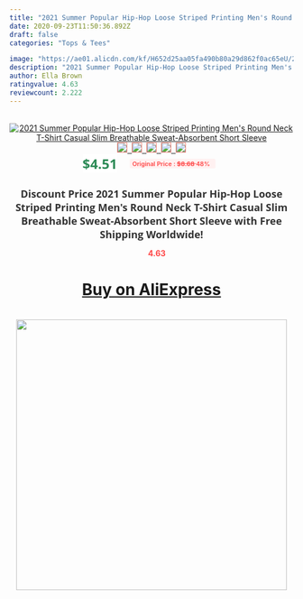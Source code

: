 ```yaml
---
title: "2021 Summer Popular Hip-Hop Loose Striped Printing Men's Round Neck T-Shirt Casual Slim Breathable Sweat-Absorbent Short Sleeve"
date: 2020-09-23T11:50:36.892Z
draft: false
categories: "Tops & Tees"

image: "https://ae01.alicdn.com/kf/H652d25aa05fa490b80a29d862f0ac65eU/2021-Summer-Popular-Hip-Hop-Loose-Striped-Printing-Men-s-Round-Neck-T-Shirt-Casual-Slim.jpg"
description: "2021 Summer Popular Hip-Hop Loose Striped Printing Men's Round Neck T-Shirt Casual Slim Breathable Sweat-Absorbent Short Sleeve"
author: Ella Brown
ratingvalue: 4.63
reviewcount: 2.222
---
```

<br>
<div style="text-align: center;">
<a href="https://s.click.aliexpress.com/e/_A6RZyp" target="_blank" rel="nofollow noopener noreferrer"><img alt="2021 Summer Popular Hip-Hop Loose Striped Printing Men's Round Neck T-Shirt Casual Slim Breathable Sweat-Absorbent Short Sleeve" class="magnifier-image" src="https://ae01.alicdn.com/kf/H652d25aa05fa490b80a29d862f0ac65eU/2021-Summer-Popular-Hip-Hop-Loose-Striped-Printing-Men-s-Round-Neck-T-Shirt-Casual-Slim.jpg_640x640.jpg">
<br>
<img style="border:1px solid salmon" src="https://ae01.alicdn.com/kf/H652d25aa05fa490b80a29d862f0ac65eU/2021-Summer-Popular-Hip-Hop-Loose-Striped-Printing-Men-s-Round-Neck-T-Shirt-Casual-Slim.jpg_120x120.jpg">&nbsp;&nbsp;<img style="border:1px solid salmon" src="https://ae01.alicdn.com/kf/H3b032519f5614b7296d67787109f38fbp/2021-Summer-Popular-Hip-Hop-Loose-Striped-Printing-Men-s-Round-Neck-T-Shirt-Casual-Slim.jpg_120x120.jpg">&nbsp;&nbsp;<img style="border:1px solid salmon" src="https://ae01.alicdn.com/kf/H68d165e4d06c41509481013cb4ab27b4r/2021-Summer-Popular-Hip-Hop-Loose-Striped-Printing-Men-s-Round-Neck-T-Shirt-Casual-Slim.jpg_120x120.jpg">&nbsp;&nbsp;<img style="border:1px solid salmon" src="https://ae01.alicdn.com/kf/Hc654efc9f4e84fc5ac2309e93494810ey/2021-Summer-Popular-Hip-Hop-Loose-Striped-Printing-Men-s-Round-Neck-T-Shirt-Casual-Slim.jpg_120x120.jpg">&nbsp;&nbsp;<img style="border:1px solid salmon" src="https://ae01.alicdn.com/kf/Hc93088064cc04bb2b66b12f678aaac73U/2021-Summer-Popular-Hip-Hop-Loose-Striped-Printing-Men-s-Round-Neck-T-Shirt-Casual-Slim.jpg_120x120.jpg"></a></div><br0>
<div style="text-align: center;"><span style="background-color: white; border: 0px; box-sizing: border-box; color: seagreen; display: inline-block; font-family: &quot;open sans&quot; , &quot;arial&quot; , &quot;helvetica&quot; , sans-serif , &quot;heiti&quot;; font-size: 24px; font-stretch: inherit; font-weight: 700; line-height: inherit; margin: 0px 10px 0px 0px; padding: 0px; vertical-align: middle;">$4.51 </span>
<span style="background: rgb(255 , 241 , 241); border-radius: 3px; border: 0px; box-sizing: border-box; color: #ff4747; display: inline-block; font-family: inherit; font-size: 12px; font-stretch: inherit; font-style: inherit; font-variant: inherit; font-weight: 600; line-height: inherit; margin: 0px; padding: 2px 5px; transform: scale(0.9); vertical-align: middle;">Original Price : <b style="text-decoration: line-through;">$8.68 </b> 48%&nbsp;&nbsp;</span></div>
<h1 style="color: #333333; display: inline-block; font-family: &quot;open sans&quot; , &quot;arial&quot; , &quot;helvetica&quot; , sans-serif , &quot;heiti&quot;; font-size: 18px; font-stretch: inherit; font-weight: 700; text-align: center;">Discount Price 2021 Summer Popular Hip-Hop Loose Striped Printing Men's Round Neck T-Shirt Casual Slim Breathable Sweat-Absorbent Short Sleeve with Free Shipping Worldwide!</h1>
<div style="color: #ff4747; text-align: center;">
<img src="https://4.bp.blogspot.com/-M0ZcTcb-5uY/XleCXlxnR4I/AAAAAAAAAEc/OrjgMkXV1oMQFaCRZj5HQwOCBcu3w1FegCPcBGAYYCw/s1600/star.png" style="height: 15px;">&nbsp;<b>4.63</b></div>
<div class="button_cont" align="center"><a class="buynow_a" href="https://s.click.aliexpress.com/e/_A6RZyp" target="_blank" rel="nofollow noopener noreferrer"><H1>Buy on AliExpress</H1></a></div><br>
<div class="separator" style="clear: both; text-align: center;">
<img src="https://lh3.googleusercontent.com/-pTy5HemUv9M/XlePHvY0dAI/AAAAAAAAAE4/0nX5iRUoIWY8eMW9Dpxeirr157OZliDIgCLcBGAsYHQ/s1600/badge.gif" width="480">
</div>

